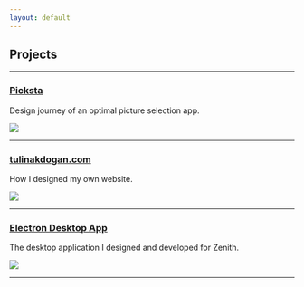 ```yaml
---
layout: default
---
```


## Projects

* * *

<h3 style="color:#494949;"><a href="/projects/Picksta.html" >Picksta</a></h3>
Design journey of an optimal picture selection app.

<a href="/projects/Picksta.html"><img class="projectImg" src="../assets/img/picksta.png"></a>

* * *

<h3 style="color:#494949;"><a href="/projects/Personal-Website.html">tulinakdogan.com</a></h3>
How I designed my own website.

<a href="/projects/Personal-Website.html"><img class="projectImg" src="../assets/img/website.png"></a>

* * *

<h3 style="color:#494949;"><a href="/projects/Electron.html">Electron Desktop App</a></h3>
The desktop application I designed and developed for Zenith. 

<a href="/projects/Electron.html"><img class="projectImg" src="../assets/img/desktop-app.png"></a>

* * *